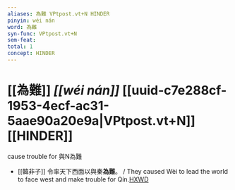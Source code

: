 ```yaml
---
aliases: 為難 VPtpost.vt+N HINDER
pinyin: wéi nán
word: 為難
syn-func: VPtpost.vt+N
sem-feat: 
total: 1
concept: HINDER 
---
```

# [[為難]] *[[wéi nán]]*  [[uuid-c7e288cf-1953-4ecf-ac31-5aae90a20e9a|VPtpost.vt+N]] [[HINDER]]
cause trouble for 與N為難
 - [[韓非子]] 令率天下西面以與秦**為難**。 / They caused Wèi to lead the world to face west and make trouble for Qín.[HXWD](https://hxwd.org/textview.html?location=KR3c0005_tls_001-21a.9)
